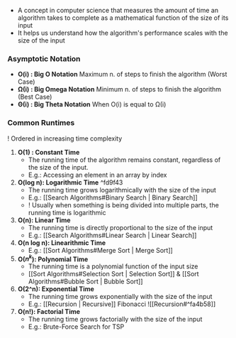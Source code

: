- A concept in computer science that measures the amount of time an algorithm takes to complete as a mathematical function of the size of its input
- It helps us understand how the algorithm's performance scales with the size of the input

### Asymptotic Notation
- **O(i) : Big O Notation**
Maximum n. of steps to finish the algorithm (Worst Case)
- **Ω(i) : Big Omega Notation**
Minimum n. of steps to finish the algorithm (Best Case)
- **Θ(i) : Big Theta Notation**
When O(i) is equal to Ω(i)

### Common Runtimes
! Ordered in increasing time complexity
1. **O(1) : Constant Time**
	- The running time of the algorithm remains constant, regardless of the size of the input. 
	- E.g.: Accessing an element in an array by index
2. **O(log n): Logarithmic Time** ^fd9f43
	- The running time grows logarithmically with the size of the input
	- E.g.: [[Search Algorithms#Binary Search | Binary Search]]
	- ! Usually when something is being divided into multiple parts, the running time is logarithmic
1. **O(n): Linear Time**
	- The running time is directly proportional to the size of the input
	- E.g.: [[Search Algorithms#Linear Search | Linear Search]]
2. **O(n log n): Linearithmic Time**
	- E.g.: [[Sort Algorithms#Merge Sort | Merge Sort]]
3. **O(${n^k}$): Polynomial Time**
	- The running time is a polynomial function of the input size
	- [[Sort Algorithms#Selection Sort | Selection Sort]] & [[Sort Algorithms#Bubble Sort | Bubble Sort]]
4. **O(2^n): Exponential Time**
	- The running time grows exponentially with the size of the input
	- E.g.:  [[Recursion | Recursive]] Fibonacci
![[Recursion#^fa4b58]]
7. **O(n!): Factorial Time**
	- The running time grows factorially with the size of the input
	- E.g.: Brute-Force Search for TSP


